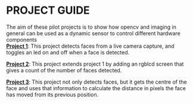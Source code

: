 <h1>PROJECT GUIDE</h1>
The aim of these pilot projects is to show how opencv and imaging in general can be used as a dynamic sensor to control different hardware components <br/>
<u><b>Project 1</u></b>:  This project detects faces from a live camera capture, and toggles an led on and off when a face is detected.

<u><b>Project 2</u></b>:  This project extends project 1 by adding an rgblcd screen that gives a count of the number of faces detected.

<u><b>Project 3</u></b>:  This project not only detects faces, but it gets the centre of the face and uses that information to calculate the distance in pixels the face has moved from its previous position.